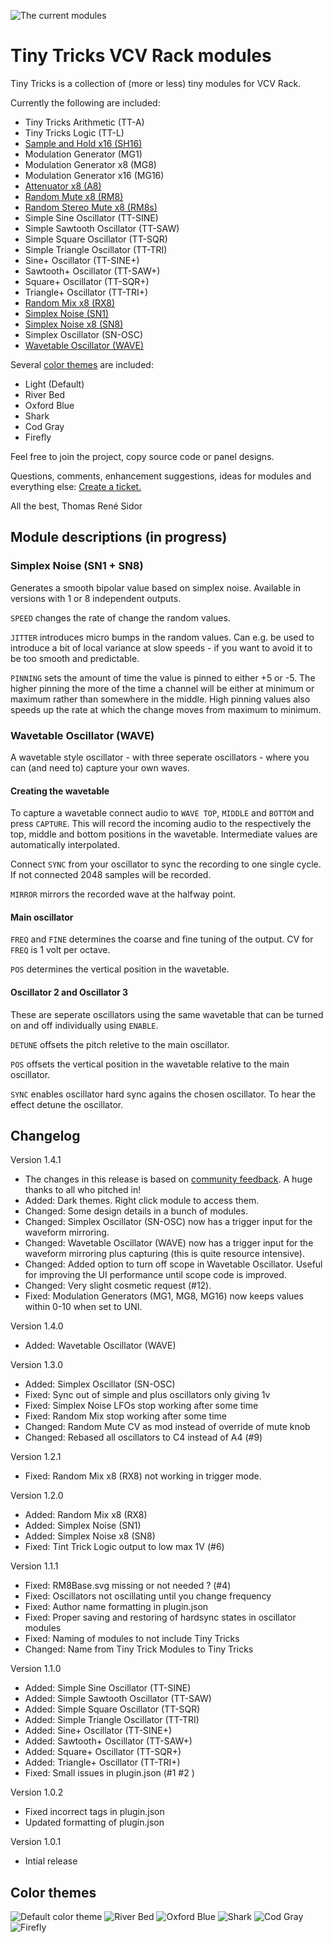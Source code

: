 ![The current modules](https://github.com/thomassidor/tinytricks/blob/master/screenshots/screenshot-light.png?raw=true)

# Tiny Tricks VCV Rack modules

Tiny Tricks is a collection of (more or less) tiny modules for VCV Rack.

Currently the following are included:
* Tiny Tricks Arithmetic (TT-A)
* Tiny Tricks Logic (TT-L)
* [Sample and Hold x16 (SH16)](/docs/sh16.md)
* Modulation Generator (MG1)
* Modulation Generator x8 (MG8)
* Modulation Generator x16 (MG16)
* [Attenuator x8 (A8)](/docs/a8.md)
* [Random Mute x8 (RM8)](/docs/rm8.md)
* [Random Stereo Mute x8 (RM8s)](/docs/rm8.md)
* Simple Sine Oscillator (TT-SINE)
* Simple Sawtooth Oscillator (TT-SAW)
* Simple Square Oscillator (TT-SQR)
* Simple Triangle Oscillator (TT-TRI)
* Sine+ Oscillator (TT-SINE+)
* Sawtooth+ Oscillator (TT-SAW+)
* Square+ Oscillator (TT-SQR+)
* Triangle+ Oscillator (TT-TRI+)
* [Random Mix x8 (RX8)](/docs/rx8.md)
* [Simplex Noise (SN1)](#simplex-noise-sn1--sn8)
* [Simplex Noise x8 (SN8)](#simplex-noise-sn1--sn8)
* Simplex Oscillator (SN-OSC)
* [Wavetable Oscillator (WAVE)](#wavetable-oscillator-wave)

Several [color themes](#color-themes) are included:

* Light (Default)
* River Bed
* Oxford Blue
* Shark
* Cod Gray
* Firefly

Feel free to join the project, copy source code or panel designs.

Questions, comments, enhancement suggestions, ideas for modules and everything else: [Create a ticket.](https://github.com/thomassidor/tinytricks/issues/new)

All the  best, Thomas René Sidor

## Module descriptions (in progress)

### Simplex Noise (SN1 + SN8)
Generates a smooth bipolar value based on simplex noise. Available in versions with 1 or 8 independent outputs.

`SPEED` changes the rate of change the random values.

`JITTER` introduces micro bumps in the random values. Can e.g. be used to introduce a bit of local variance at slow speeds - if you want to avoid it to be too smooth and predictable.

`PINNING` sets the amount of time the value is pinned to either +5 or -5. The higher pinning the more of the time a channel will be either at minimum or maximum rather than somewhere in the middle. High pinning values also speeds up the rate at which the change moves from maximum to minimum.

### Wavetable Oscillator (WAVE)
A wavetable style oscillator - with three seperate oscillators - where you can (and need to) capture your own waves.

#### Creating the wavetable
To capture a wavetable connect audio to `WAVE TOP`, `MIDDLE` and `BOTTOM` and press `CAPTURE`. This will record the incoming audio to the respectively the top, middle and bottom positions in the wavetable. Intermediate values are automatically interpolated.

Connect `SYNC` from your oscillator to sync the recording to one single cycle. If not connected 2048 samples will be recorded.

`MIRROR` mirrors the recorded wave at the halfway point.

#### Main oscillator
`FREQ` and `FINE` determines the coarse and fine tuning of the output. CV for `FREQ` is 1 volt per octave.

`POS` determines the vertical position in the wavetable.

#### Oscillator 2 and Oscillator 3
These are seperate oscillators using the same wavetable that can be turned on and off individually using `ENABLE`.

`DETUNE` offsets the pitch reletive to the main oscillator.

`POS` offsets the vertical position in the wavetable relative to the main oscillator.

`SYNC` enables oscillator hard sync agains the chosen oscillator. To hear the effect detune the oscillator.


## Changelog
Version 1.4.1
* The changes in this release is based on [community feedback](https://community.vcvrack.com/t/tiny-tricks-request-for-feedback/6788). A huge thanks to all who pitched in!
* Added: Dark themes. Right click module to access them.
* Changed: Some design details in a bunch of modules.
* Changed: Simplex Oscillator (SN-OSC) now has a trigger input for the waveform mirroring.
* Changed: Wavetable Oscillator (WAVE) now has a trigger input for the waveform mirroring plus capturing (this is quite resource intensive).
* Changed: Added option to turn off scope in Wavetable Oscillator. Useful for improving the UI performance until scope code is improved.
* Changed: Very slight cosmetic request (#12).
* Fixed: Modulation Generators (MG1, MG8, MG16) now keeps values within 0-10 when set to UNI.

Version 1.4.0
* Added: Wavetable Oscillator (WAVE)

Version 1.3.0
* Added: Simplex Oscillator (SN-OSC)
* Fixed: Sync out of simple and plus oscillators only giving 1v
* Fixed: Simplex Noise LFOs stop working after some time
* Fixed: Random Mix stop working after some time
* Changed: Random Mute CV as mod instead of override of mute knob
* Changed: Rebased all oscillators to C4 instead of A4 (#9)

Version 1.2.1
* Fixed: Random Mix x8 (RX8) not working in trigger mode.

Version 1.2.0
* Added: Random Mix x8 (RX8)
* Added: Simplex Noise (SN1)
* Added: Simplex Noise x8 (SN8)
* Fixed: Tint Trick Logic output to low max 1V (#6)

Version 1.1.1
* Fixed: RM8Base.svg missing or not needed ? (#4)
* Fixed: Oscillators not oscillating until you change frequency
* Fixed: Author name formatting in plugin.json
* Fixed: Proper saving and restoring of hardsync states in oscillator modules
* Fixed: Naming of modules to not include Tiny Tricks
* Changed: Name from Tiny Trick Modules to Tiny Tricks

Version 1.1.0
* Added: Simple Sine Oscillator (TT-SINE)
* Added: Simple Sawtooth Oscillator (TT-SAW)
* Added: Simple Square Oscillator (TT-SQR)
* Added: Simple Triangle Oscillator (TT-TRI)
* Added: Sine+ Oscillator (TT-SINE+)
* Added: Sawtooth+ Oscillator (TT-SAW+)
* Added: Square+ Oscillator (TT-SQR+)
* Added: Triangle+ Oscillator (TT-TRI+)
* Fixed: Small issues in plugin.json (#1 #2 )

Version 1.0.2
* Fixed incorrect tags in plugin.json
* Updated formatting of plugin.json

Version 1.0.1
* Intial release

## Color themes
![Default color theme](https://github.com/thomassidor/tinytricks/blob/master/screenshots/screenshot-light.png?raw=true)
![River Bed](https://github.com/thomassidor/tinytricks/blob/master/screenshots/screenshot-river-bed.png?raw=true)
![Oxford Blue](https://github.com/thomassidor/tinytricks/blob/master/screenshots/screenshot-oxford-blue.png?raw=true)
![Shark](https://github.com/thomassidor/tinytricks/blob/master/screenshots/screenshot-shark.png?raw=true)
![Cod Gray](https://github.com/thomassidor/tinytricks/blob/master/screenshots/screenshot-cod-gray.png?raw=true)
![Firefly](https://github.com/thomassidor/tinytricks/blob/master/screenshots/screenshot-firefly.png?raw=true)
